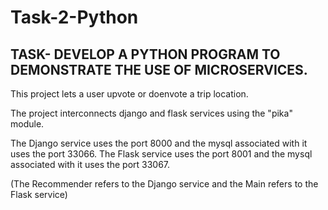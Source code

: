 # Task-2-Python
## TASK- DEVELOP A PYTHON PROGRAM TO DEMONSTRATE THE USE OF MICROSERVICES.

This project lets a user upvote or doenvote a trip location.

The project interconnects django and flask services using the "pika" module.

The Django service uses the port 8000 and the mysql associated with it uses the port 33066.
The Flask service uses the port 8001 and the mysql associated with it uses the port 33067. 

(The Recommender refers to the Django service and the Main refers to the Flask service)
